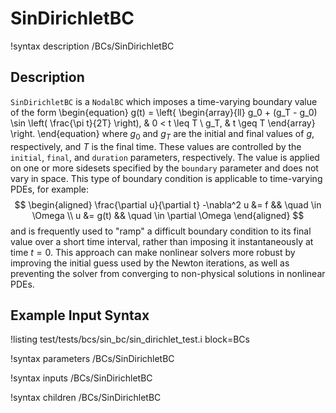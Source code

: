 
# SinDirichletBC

!syntax description /BCs/SinDirichletBC

## Description

`SinDirichletBC` is a `NodalBC` which imposes a time-varying boundary value of the form
\begin{equation}
  g(t) = \left\{
  \begin{array}{ll}
    g_0 + (g_T - g_0) \sin \left( \frac{\pi t}{2T} \right), & 0 < t \leq T \\
    g_T, & t \geq T
  \end{array}
  \right.
\end{equation}
where $g_0$ and $g_T$ are the initial and final values of $g$, respectively,
and $T$ is the final time. These values are controlled by the
`initial`, `final`, and `duration` parameters, respectively.
The value is applied on one or more sidesets specified
by the `boundary` parameter and does not vary in space. This type of boundary
condition is applicable to time-varying PDEs, for example:
$$
\begin{aligned}
  \frac{\partial u}{\partial t} -\nabla^2 u &= f && \quad \in \Omega \\
  u &= g(t) && \quad \in \partial \Omega
\end{aligned}
$$
and is frequently used to "ramp" a difficult boundary condition to its
final value over a short time interval, rather than imposing it
instantaneously at time $t=0$.  This approach can make nonlinear
solvers more robust by improving the initial guess used by the Newton
iterations, as well as preventing the solver from converging to
non-physical solutions in nonlinear PDEs.

## Example Input Syntax

!listing test/tests/bcs/sin_bc/sin_dirichlet_test.i block=BCs

!syntax parameters /BCs/SinDirichletBC

!syntax inputs /BCs/SinDirichletBC

!syntax children /BCs/SinDirichletBC
